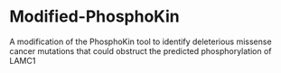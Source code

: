 # Modified-PhosphoKin
A modification of the PhosphoKin tool to identify deleterious missense cancer mutations that could obstruct the predicted phosphorylation of LAMC1
